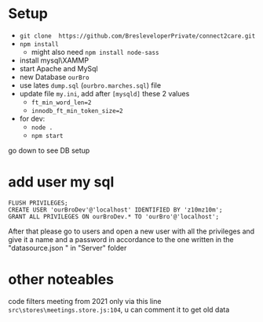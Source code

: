 # Setup
* `git clone  https://github.com/BresleveloperPrivate/connect2care.git`
* `npm install`
    * might also need `npm install node-sass`
* install mysql\XAMMP
* start Apache and MySql
* new Database `ourBro`
* use lates `dump.sql` (`ourbro.marches.sql`) file
* update file `my.ini`, add after `[mysqld]` these 2 values
    * `ft_min_word_len=2`
    * `innodb_ft_min_token_size=2`
* for dev:
    * `node .`
    * `npm start`

go down to see DB setup


# add user my sql

```
FLUSH PRIVILEGES;
CREATE USER 'ourBroDev'@'localhost' IDENTIFIED BY 'z10mz10m';
GRANT ALL PRIVILEGES ON ourBroDev.* TO 'ourBro'@'localhost';
```


After that please go to users and open a new user with all the privileges and give it a name and a password in accordance to the one written in the "datasource.json " in "Server" folder



# other noteables
code filters meeting from 2021 only via this line
`src\stores\meetings.store.js:104`, u can comment it to get old data

